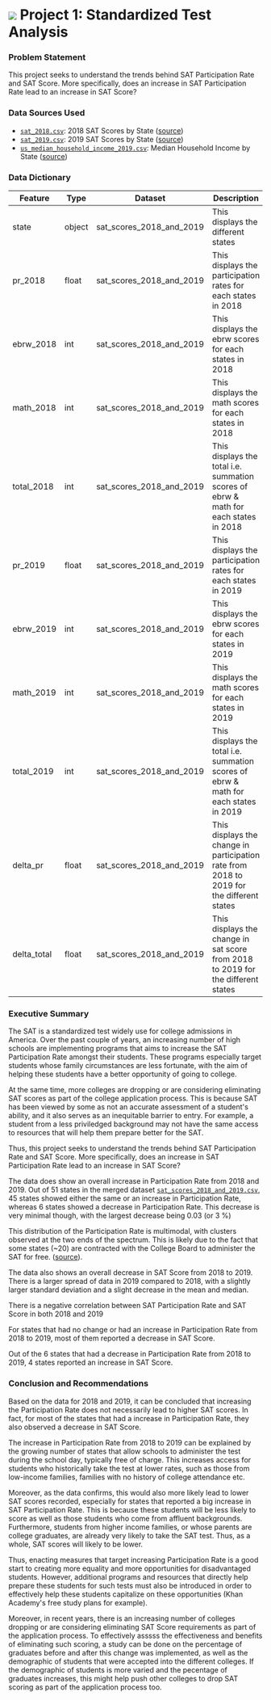 # ![](https://ga-dash.s3.amazonaws.com/production/assets/logo-9f88ae6c9c3871690e33280fcf557f33.png) Project 1: Standardized Test Analysis

### Problem Statement

This project seeks to understand the trends behind SAT Participation Rate and SAT Score. More specifically, does an increase in SAT Participation Rate lead to an increase in SAT Score? 

### Data Sources Used
 
* [`sat_2018.csv`](./data/sat_2018.csv): 2018 SAT Scores by State ([source](https://blog.collegevine.com/here-are-the-average-sat-scores-by-state/))
* [`sat_2019.csv`](./data/sat_2019.csv): 2019 SAT Scores by State ([source](https://blog.prepscholar.com/average-sat-scores-by-state-most-recent))
* [`us_median_household_income_2019.csv`](./data/us_median_household_income_2019.csv): Median Household Income by State ([source](https://data.census.gov/cedsci/map?q=S1901%3A%20INCOME%20IN%20THE%20PAST%2012%20MONTHS%20%28IN%202018%20INFLATION-ADJUSTED%20DOLLARS%29&g=0400000US01,02,04,05,06,08,09,10,12,13,15,16,17,18,19,20,21,22,23,24,25,26,27,28,29,30,31,32,33,34,35,36,37,38,39,40,41,42,44,45,46,47,48,49,50,51,53,54,55,56,72&y=2019&cid=S1901_C01_001E&vintage=2019&layer=VT_2019_040_00_PP_D1))

### Data Dictionary

|Feature|Type|Dataset|Description|
|---|---|---|---|
|state|object|sat_scores_2018_and_2019|This displays the different states| 
|pr_2018|float|sat_scores_2018_and_2019|This displays the participation rates for each states in 2018| 
|ebrw_2018|int|sat_scores_2018_and_2019|This displays the ebrw scores for each states in 2018| 
|math_2018|int|sat_scores_2018_and_2019|This displays the math scores for each states in 2018| 
|total_2018|int|sat_scores_2018_and_2019|This displays the total i.e. summation scores of ebrw & math for each states in 2018| 
|pr_2019|float|sat_scores_2018_and_2019|This displays the participation rates for each states in 2019| 
|ebrw_2019|int|sat_scores_2018_and_2019|This displays the ebrw scores for each states in 2019| 
|math_2019|int|sat_scores_2018_and_2019|This displays the math scores for each states in 2019| 
|total_2019|int|sat_scores_2018_and_2019|This displays the total i.e. summation scores of ebrw & math for each states in 2019| 
|delta_pr|float|sat_scores_2018_and_2019|This displays the change in participation rate from 2018 to 2019 for the different states|
|delta_total|float|sat_scores_2018_and_2019|This displays the change in sat score from 2018 to 2019 for the different states|



### Executive Summary

The SAT is a standardized test widely use for college admissions in America. Over the past couple of years, an increasing number of high schools are implementing programs that aims to increase the SAT Participation Rate amongst their students. These programs especially target students whose family circumstances are less fortunate, with the aim of helping these students have a better opportunity of going to college.

At the same time, more colleges are dropping or are considering eliminating SAT scores as part of the college application process. This is because SAT has been viewed by some as not an accurate assessment of a student's ability, and it also serves as an inequitable barrier to entry. For example, a student from a less priviledged background may not have the same access to resources that will help them prepare better for the SAT.

Thus, this project seeks to understand the trends behind SAT Participation Rate and SAT Score. More specifically, does an increase in SAT Participation Rate lead to an increase in SAT Score?

The data does show an overall increase in Participation Rate from 2018 and 2019. Out of 51 states in the merged 
dataset [`sat_scores_2018_and_2019.csv`](./code/sat_scores_2018_and_2019.csv), 45 states showed either the same or an increase in Participation Rate, whereas 6 states showed a decrease in Participation Rate. This decrease is very minimal though, with the largest decrease being 0.03 (or 3 %)

This distribution of the Participation Rate is multimodal, with clusters observed at the two ends of the spectrum. This is likely due to the fact that some states (~20) are contracted with the College Board to administer the SAT for free. ([source](https://blog.prepscholar.com/which-states-require-the-sat)). 

The data also shows an overall decrease in SAT Score from 2018 to 2019. There is a larger spread of data in 2019 compared to 2018, with a slightly larger standard deviation and a slight decrease in the mean and median.

There is a negative correlation between SAT Participation Rate and SAT Score in both 2018 and 2019

For states that had no change or had an increase in Participation Rate from 2018 to 2019, most of them reported a decrease in SAT Score. 

Out of the 6 states that had a decrease in Participation Rate from 2018 to 2019, 4 states reported an increase in SAT Score.



### Conclusion and Recommendations

Based on the data for 2018 and 2019, it can be concluded that increasing the Participation Rate does not necessarily lead to higher SAT scores. In fact, for most of the states that had a increase in Participation Rate, they also observed a decrease in SAT Score.

The increase in Participation Rate from 2018 to 2019 can be explained by the growing number of states that allow schools to administer the test during the school day, typically free of charge. This increases access for students who historically take the test at lower rates, such as those from low-income families, families with no history of college attendance etc. 

Moreover, as the data confirms, this would also more likely lead to lower SAT scores recorded, especially for states that reported a big increase in SAT Participation Rate. This is because these students will be less likely to score as well as those students who come from affluent backgrounds. Furthermore, students from higher income families, or whose parents are college graduates, are already very likely to take the SAT test. Thus, as a whole, SAT scores will likely to be lower.

Thus, enacting measures that target increasing Participation Rate is a good start to creating more equality and more opportunities for disadvantaged students. However, additional programs and resources that directly help prepare these students for such tests must also be introduced in order to effectively help these students capitalize on these opportunities (Khan Academy's free study plans for example). 

Moreover, in recent years, there is an increasing number of colleges dropping or are considering eliminating SAT Score requirements as part of the application process. To effectively asssss the effectiveness and benefits of eliminating such scoring, a study can be done on the percentage of graduates before and after this change was implemented, as well as the demographic of students that were accepted into the different colleges. If the demographic of students is more varied and the pecentage of graduates increases, this might help push other colleges to drop SAT scoring as part of the application process too.

